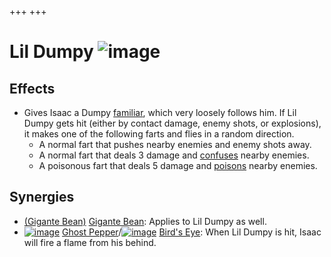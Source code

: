 +++
+++

 # Lil Dumpy ![image](/image/Lil_Dumpy.png) 

Effects
---------


* Gives Isaac a Dumpy [familiar](/wiki/Familiar "Familiar"), which very loosely follows him. If Lil Dumpy gets hit (either by contact damage, enemy shots, or explosions), it makes one of the following farts and flies in a random direction.
	+ A normal fart that pushes nearby enemies and enemy shots away.
	+ A normal fart that deals 3 damage and [confuses](/wiki/Confusion "Confusion") nearby enemies.
	+ A poisonous fart that deals 5 damage and [poisons](/wiki/Poison "Poison") nearby enemies.


Synergies
-----------


* [(Gigante Bean)](/wiki/Gigante_Bean "Gigante Bean") [Gigante Bean](/wiki/Gigante_Bean "Gigante Bean"): Applies to Lil Dumpy as well.
* [![image](/image/Ghost_Pepper.png)](/wiki/Ghost_Pepper "Ghost Pepper") [Ghost Pepper](/wiki/Ghost_Pepper "Ghost Pepper")/[![image](/image/Bird%27s_Eye.png)](/wiki/Bird%27s_Eye "Bird's Eye") [Bird's Eye](/wiki/Bird%27s_Eye "Bird's Eye"): When Lil Dumpy is hit, Isaac will fire a flame from his behind.



